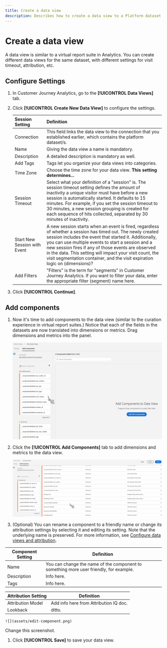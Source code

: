 ```yaml
---
title: Create a data view
description: Describes how to create a data view to a Platform dataset in Customer Journey Analytics (CJA).
---
```


# Create a data view

A data view is similar to a virtual report suite in Analytics. You can create different data views for the same dataset, with different settings for visit timeout, attribution, etc.

## Configure Settings

1. In Customer Journey Analytics, go to the **[!UICONTROL Data Views]** tab.

1. Click **[!UICONTROL Create New Data View]** to configure the settings.

    |Session Setting| Definition|
    |---|---|
    |Connection|This field links the data view to the connection that you established earlier, which contains the platform dataset/s.|
    |Name|Giving the data view a name is mandatory.|
    |Description|A detailed description is mandatory as well.|
    |Add Tags|Tags let you organize your data views into categories.|
    |Time Zone|Choose the time zone for your data view. **This setting determines...** |
    |Session Timeout|Select what your definition of a "session" is. The session timeout setting defines the amount of inactivity a unique visitor must have before a new session is automatically started. It defaults to 15 minutes. For example, if you set the session timeout to 30 minutes, a new session grouping is created for each sequence of hits collected, separated by 30 minutes of inactivity. <!--This setting impacts not only your visit counts, but also how visit segment containers are evaluated, and the visit expiration logic for any eVars expiring on visit. Decreasing the session timeout will likely increase the total number of visits in your reporting, while increasing the visit timeout will likely decrease the total number of visits in your reporting. This needs to be reviewed.-->|
    |Start New Session with Event|A new session starts when an event is fired, regardless of whether a session has timed out. The newly created session includes the event that started it. Additionally, you can use multiple events to start a session and a new session fires if any of those events are observed in the data. This setting will impact your visit count, the visit segmentation container, and the visit expiration logic on (dimensions)? |
    |Add Filters|"Filters" is the term for "segments" in Customer Journey Analytics. If you want to filter your data, enter the appropriate filter (segment) name here.|

1. Click **[!UICONTROL Continue]**.

## Add components

1. Now it's time to add components to the data view (similar to the curation experience in virtual report suites.) Notice that each of the fields in the datasets are now translated into dimensions or metrics. Drag dimensions and metrics into the panel.

    ![](assets/add-all-components.png)

1. Click the **[!UICONTROL Add Components]** tab to add dimensions and metrics to the data view.

    ![](assets/add-all-components2.png)


1. (Optional) You can rename a component to a friendly name or change its attribution settings by selecting it and editing its setting. Note that the underlying name is preserved. For more information, see [Configure data views and attribution](/help/data-views/configure-dataviews.md).

|Component Setting| Definition|
|---|---|
|Name|You can change the name of the component to something more user friendly, for example.|
|Description|Info here.|
|Tags|Info here.|

|Attribution Setting| Definition|
|---|---|
|Attribution Model|Add info here from Attribution IQ doc.|
|Lookback|ditto.|

    ![](assets/edit-component.png)

Change this screenshot.

1. Click **[!UICONTROL Save]** to save your data view.

